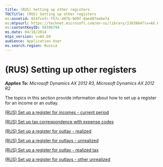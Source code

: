 ```yaml
---
title: (RUS) Setting up other registers
TOCTitle: (RUS) Setting up other registers
ms:assetid: 024fcefc-f57c-497b-9d9f-8aed87eebe7a
ms:mtpsurl: https://technet.microsoft.com/en-us/library/JJ839647(v=AX.60)
ms:contentKeyID: 50396794
ms.date: 04/18/2014
mtps_version: v=AX.60
audience: Application User
ms.search.region: Russia
---
```


# (RUS) Setting up other registers 


_**Applies To:** Microsoft Dynamics AX 2012 R3, Microsoft Dynamics AX 2012 R2_

The topics in this section provide information about how to set up a register for an income or an outlay.

[(RUS) Set up a register for incomes - current period](rus-set-up-a-register-for-incomes-current-period.md)

[(RUS) Set up tax correspondence with expense codes](rus-set-up-tax-correspondence-with-expense-codes.md)

[(RUS) Set up a register for outlay - realized](rus-set-up-a-register-for-outlay-realized.md)

[(RUS) Set up a register for outlays - unrealized](rus-set-up-a-register-for-outlays-unrealized.md)

[(RUS) Set up a register for outlay - realized tax](rus-set-up-a-register-for-outlay-realized-tax.md)

[(RUS) Set up a register for outlays - other unrealized](rus-set-up-a-register-for-outlays-other-unrealized.md)

  


